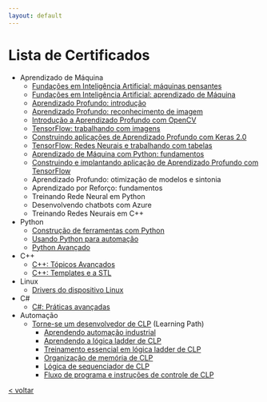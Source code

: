 ```yaml
---
layout: default
---
```


<!-- [< voltar](/) -->

# Lista de Certificados

- Aprendizado de Máquina
    - [Fundações em Inteligência Artificial: máquinas pensantes](./CertificateOfCompletion_Artificial%20Intelligence%20Foundations%20Thinking%20Machines.pdf)
    - [Fundações em Inteligência Artificial: aprendizado de Máquina](./CertificateOfCompletion_Artificial%20Intelligence%20Foundations%20Machine%20Learning.pdf)
    - [Aprendizado Profundo: introdução](/certificates/CertificateOfCompletion_Deep%20Learning%20Getting%20Started.pdf)
    - [Aprendizado Profundo: reconhecimento de imagem](./CertificateOfCompletion_Deep%20Learning%20Image%20Recognition.pdf)
    - [Introdução a Aprendizado Profundo com OpenCV](./CertificateOfCompletion_Introduction%20to%20Deep%20Learning%20with%20OpenCV.pdf)
    - [TensorFlow: trabalhando com imagens](./CertificateOfCompletion_TensorFlow%20Working%20with%20Images.pdf)
    - [Construindo aplicações de Aprendizado Profundo com Keras 2.0](./CertificateOfCompletion_Building%20Deep%20Learning%20Applications%20with%20Keras%202.0.pdf)
    - [TensorFlow: Redes Neurais e trabalhando com tabelas](./CertificateOfCompletion_TensorFlow%20Neural%20Networks%20and%20Working%20with%20Tables.pdf)
    - [Aprendizado de Máquina com Python: fundamentos](./CertificateOfCompletion_Machine%20Learning%20with%20Python%20Foundations.pdf)
    - [Construindo e implantando aplicação de Aprendizado Profundo com TensorFlow](/certificates/CertificateOfCompletion_Building%20and%20Deploying%20Deep%20Learning%20Applications%20with%20TensorFlow.pdf)
    - Aprendizado Profundo: otimização de modelos e sintonia
    - Aprendizado por Reforço: fundamentos
    - Treinando Rede Neural em Python
    - Desenvolvendo chatbots com Azure
    - Treinando Redes Neurais em C++
- Python
    - [Construção de ferramentas com Python](./CertificateOfCompletion_Building%20Tools%20with%20Python.pdf)
    - [Usando Python para automação](./CertificateOfCompletion_Using%20Python%20for%20Automation.pdf)
    - [Python Avançado](./CertificateOfCompletion_Advanced%20Python.pdf)
- C++
    - [C++: Tópicos Avançados](./CertificateOfCompletion_C%20Advanced%20Topics.pdf)
    - [C++: Templates e a STL](./CertificateOfCompletion_C%20Templates%20and%20the%20STL.pdf)
- Linux
    - [Drivers do dispositivo Linux](./CertificateOfCompletion_Linux%20Device%20Drivers%20.pdf)
- C#
    - [C#: Práticas avançadas](./CertificateOfCompletion_C%20Advanced%20Practices.pdf)
- Automação
    - [Torne-se um desenvolvedor de CLP](./CertificateOfCompletion_Become%20a%20PLC%20Developer.pdf) (Learning Path)
        - [Aprendendo automação industrial](./CertificateOfCompletion_Learning%20Industrial%20Automation.pdf)
        - [Aprendendo a lógica ladder de CLP](./CertificateOfCompletion_Learning%20PLC%20Ladder%20Logic.pdf)
        - [Treinamento essencial em lógica ladder de CLP](./CertificateOfCompletion_PLC%20Ladder%20Logic%20Essential%20Training.pdf)
        - [Organização de memória de CLP](./CertificateOfCompletion_PLC%20Memory%20Organization.pdf)
        - [Lógica de sequenciador de CLP](./CertificateOfCompletion_PLC%20Sequencer%20Logic.pdf)
        - [Fluxo de programa e instruções de controle de CLP](./CertificateOfCompletion_PLC%20Program%20Flow%20and%20Control%20Instructions.pdf)

[< voltar](/)